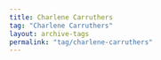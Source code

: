 ```yaml
---
title: Charlene Carruthers
tag: "Charlene Carruthers"
layout: archive-tags
permalink: "tag/charlene-carruthers"
---
```

